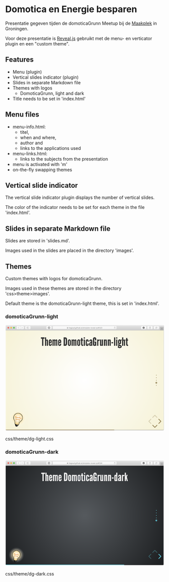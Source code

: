 # Domotica en Energie besparen

Presentatie gegeven tijden de domoticaGrunn Meetup bij de [Maakplek](https://maakplek.nl) in Groningen.

Voor deze presentatie is [Reveal.js](https://revealjs.com/installation/) gebruikt met de menu- en verticator plugin en een "custom theme".

## Features

- Menu (plugin)
- Vertical slides indicator (plugin)
- Slides in separate Markdown file
- Themes with logos
  - DomoticaGrunn, light and dark
- Title needs to be set in 'index.html'

## Menu files

- menu-info.html:
  - titel,
  - when and where,
  - author and
  - links to the applications used
- menu-links.html:
  - links to the subjects from the presentation
- menu is activated with 'm'
- on-the-fly swapping themes

## Vertical slide indicator

The vertical slide indicator plugin displays the number of vertical slides.

The color of the indicator needs to be set for each theme in the file 'index.html'.

## Slides in separate Markdown file

Slides are stored in 'slides.md'.

Images used in the slides are placed in the directory 'images'.

## Themes

Custom themes with logos for domoticaGrunn.

Images used in these themes are stored in the directory 'css>theme>images'.

Default theme is the domoticaGrunn-light theme, this is set in 'index.html'.

### domoticaGrunn-light

![DG-light](images/DG-light-small.png)

css/theme/dg-light.css

### domoticaGrunn-dark

![DG-dark](images/DG-dark-small.png)

css/theme/dg-dark.css